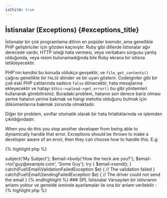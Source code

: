 ```yaml
---
isChild: true
---
```


## İstisnalar (Exceptions) {#exceptions_title}

İstisnalar bir çok programlama dilinin en popüler kısmıdır, ama genellikle PHP geliştiriciler için gözden kaçmıştır.
Ruby gibi dillerde İstisnalar ağır derecede vardır, HTTP isteği hata vermesi, veya veritabanı sorgusu yanlış olduğunda, veya 
resim bulunamadığında bile Ruby ekrana bir istisna tetikleyecektir.

PHP'nin kendisi bu konuda oldukça gevşektir, ve `file_get_contents()` çağrısı genellikle bir `FALSE` dönder ve bir uyarı gösterir.
Codeigniter gibi bir çok eski PHP çatılarında sadece `false` dönecektir, hata mesajlarına ekleyecektir ve hatayı 
`$this->upload->get_error()` bu gibi yöntemleri kullanarak görebilirsiniz. Buradaki problem, hatanın son derece bariz olması yerine 
hatanın yerine bakmak ve hangi metotta olduğunu bulmak için dökümanlarına bakmak zorunda olmaktadır.

Diğer bir problem, sınıflar otomatik olarak bir hata fırlattıklarında ve işlemden çıkıldığındadır. 


When you do this you stop another developer from being able to dynamically handle that error. Exceptions should be thrown to make a developer aware 
of an error, then they can choose how to handle this. E.g:

{% highlight php %}
<?php
$email = new Fuel\Email;
$email->subject('My Subject');
$email->body('How the heck are you?');
$email->to('guy@example.com', 'Some Guy');

try
{
    $email->send();
}
catch(Fuel\Email\ValidationFailedException $e)
{
    // The validation failed
}
catch(Fuel\Email\SendingFailedException $e)
{
    // The driver could not send the email
}
{% endhighlight %}

### SPL İstisnalar

Varsayılan bir istisnanın anlamı yoktur ve genelde isminde ayarlamalar ile ona bir anlam verilebilir :

{% highlight php %}
<?php
class ValidationException extends Exception {}
{% endhighlight %}

Birden fazla `catch` bloğu ile farklı istisnalar yakalayabilirsiniz. Bu bir sürü özel istisna yaratılmasına sebep olabilir,
Bunlardan bazılarını [SPL extension][splext]'ın sunduğu SPL istisnalarını kullanarak önleyebilirsiniz.

Eğer `__call()` sihirli metodunu kullanıyorsanız ve geçersiz bir metot talep edildiğinde standart istisnalar yerine ki onlar 
belirsizler, sadece bunun için özel bir istisna oluşturabilirsiniz, `throw new BadFunctionCallException;` bu şekilde hatayı 
elle oluşturabilirsiniz.


* [Read about Exceptions][exceptions]
* [Read about SPL Exceptions][splexe]
* [Nesting Exceptions In PHP][nesting-exceptions-in-php]
* [Exception Best Practices in PHP 5.3][exception-best-practices53]

[exceptions]: http://php.net/manual/en/language.exceptions.php
[splexe]: http://php.net/manual/en/spl.exceptions.php
[splext]: /#standard_php_library
[exception-best-practices53]: http://ralphschindler.com/2010/09/15/exception-best-practices-in-php-5-3
[nesting-exceptions-in-php]: http://www.brandonsavage.net/exceptional-php-nesting-exceptions-in-php/
